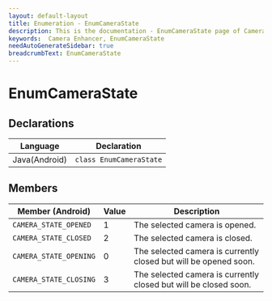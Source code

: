 ```yaml
---
layout: default-layout
title: Enumeration - EnumCameraState
description: This is the documentation - EnumCameraState page of CameraEnhancer library.
keywords:  Camera Enhancer, EnumCameraState
needAutoGenerateSidebar: true
breadcrumbText: EnumCameraState
---
```


# EnumCameraState

## Declarations

| Language | Declaration |
|----------|-------------|
| Java(Android) | `class EnumCameraState` |

## Members

| Member (Android) | Value | Description |
| ---------------- | ----- | ----------- |
| `CAMERA_STATE_OPENED` | 1 | The selected camera is opened. |
| `CAMERA_STATE_CLOSED` | 2 | The selected camera is closed. |
| `CAMERA_STATE_OPENING` | 0 | The selected camera is currently closed but will be opened soon. |
| `CAMERA_STATE_CLOSING` | 3 | The selected camera is currently closed but will be closed soon. |
